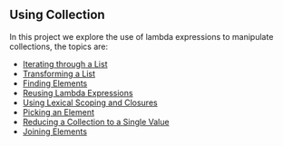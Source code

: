 Using Collection
--------------------------
In this project we explore the use of lambda expressions to manipulate collections, the topics are:

* [Iterating through a List](https://github.com/robsonoduarte/java-functional/blob/master/using-collections/src/main/java/br/com/mystudies/java/functional/IteratingThroughAList.java)
* [Transforming a List](https://github.com/robsonoduarte/java-functional/blob/master/using-collections/src/main/java/br/com/mystudies/java/functional/TransformingAList.java)
* [Finding Elements](https://github.com/robsonoduarte/java-functional/blob/master/using-collections/src/main/java/br/com/mystudies/java/functional/FindingElements.java)
* [Reusing Lambda Expressions](https://github.com/robsonoduarte/java-functional/blob/master/using-collections/src/main/java/br/com/mystudies/java/functional/ReusingLambdaExpressions.java)
* [Using Lexical Scoping and Closures](https://github.com/robsonoduarte/java-functional/blob/master/using-collections/src/main/java/br/com/mystudies/java/functional/UsingLexicalScopingAndClosures.java)
* [Picking an Element](https://github.com/robsonoduarte/java-functional/blob/master/using-collections/src/main/java/br/com/mystudies/java/functional/PickingAnElement.java)
* [Reducing a Collection to a Single Value](https://github.com/robsonoduarte/java-functional/blob/master/using-collections/src/main/java/br/com/mystudies/java/functional/ReducingACollectionToASingleValue.java)
* [Joining Elements](https://github.com/robsonoduarte/java-functional/blob/master/using-collections/src/main/java/br/com/mystudies/java/functional/JoiningElements.java)
